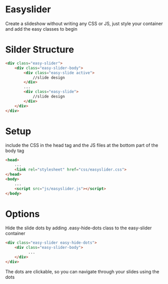 # Easyslider
Create a slideshow without writing any CSS or JS, just style your container and add the easy classes to begin

# Silder Structure
```html
<div class="easy-slider">
	<div class="easy-slider-body">
		<div class="easy-slide active">
			//slide design
		</div>
		...
		<div class="easy-slide">
			//slide design
		</div>
	</div>
</div>
```
# Setup
include the CSS in the head tag and the JS files at the bottom part of the body tag
```html
<head>
	...
	<link rel="stylesheet" href="css/easyslider.css">
</head>
<body>
	...
	<script src="js/easyslider.js"></script>
</body>
```
# Options
Hide the slide dots by adding .easy-hide-dots class to the easy-slider container
```html
<div class="easy-slider easy-hide-dots">
	<div class="easy-slider-body">
          ...
	</div>
</div>
```
The dots are clickable, so you can navigate through your slides using the dots
